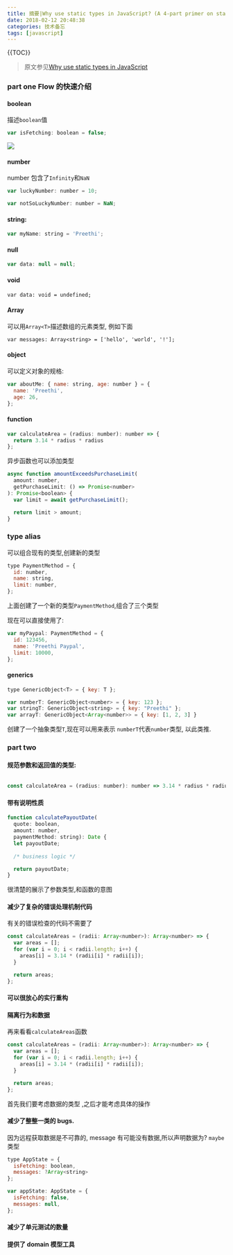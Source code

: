 ```yaml
---
title: 摘要|Why use static types in JavaScript? (A 4-part primer on static typing with Flow)
date: 2018-02-12 20:48:38
categories: 技术备忘
tags: [javascript]
---
```


{{TOC}}

>原文参见[Why use static types in JavaScript](https://medium.freecodecamp.org/why-use-static-types-in-javascript-part-1-8382da1e0adb)

### part one  Flow 的快速介绍

#### boolean
描述`boolean`值
```js
var isFetching: boolean = false;
```

![](https://ws4.sinaimg.cn/large/006tKfTcgy1fodyibtjhoj30wg0dcq37.jpg)

#### number
number 包含了`Infinity`和`NaN`
```js
var luckyNumber: number = 10;

var notSoLuckyNumber: number = NaN;
```

#### string:

```js
var myName: string = 'Preethi';
```

#### null

```js
var data: null = null;
```

#### void

```
var data: void = undefined;
```

#### Array
可以用`Array<T>`描述数组的元素类型, 例如下面
```
var messages: Array<string> = ['hello', 'world', '!'];
```

#### object
可以定义对象的规格:

```js
var aboutMe: { name: string, age: number } = {
  name: 'Preethi',
  age: 26,
};
```

#### function

```js
var calculateArea = (radius: number): number => {
  return 3.14 * radius * radius
};
```


异步函数也可以添加类型
```js
async function amountExceedsPurchaseLimit(
  amount: number,
  getPurchaseLimit: () => Promise<number>
): Promise<boolean> {
  var limit = await getPurchaseLimit();

  return limit > amount;
}
```
### type alias
可以组合现有的类型,创建新的类型
```js
type PaymentMethod = {
  id: number,
  name: string,
  limit: number,
};
```

上面创建了一个新的类型`PaymentMethod`,组合了三个类型

现在可以直接使用了:

```js
var myPaypal: PaymentMethod = {
  id: 123456,
  name: 'Preethi Paypal',
  limit: 10000,
};
```

#### generics

```js
type GenericObject<T> = { key: T };

var numberT: GenericObject<number> = { key: 123 };
var stringT: GenericObject<string> = { key: "Preethi" };
var arrayT: GenericObject<Array<number>> = { key: [1, 2, 3] }
```
创建了一个抽象类型`T`,现在可以用来表示 `numberT`代表`number`类型, 以此类推.
### part two
#### 规范参数和返回值的类型:

```js

const calculateArea = (radius: number): number => 3.14 * radius * radius;
```
#### 带有说明性质

```js
function calculatePayoutDate(
  quote: boolean,
  amount: number,
  paymentMethod: string): Date {
  let payoutDate;
    
  /* business logic */

  return payoutDate;
}
```
很清楚的展示了参数类型,和函数的意图

#### 减少了复杂的错误处理机制代码
有关的错误检查的代码不需要了
```js
const calculateAreas = (radii: Array<number>): Array<number> => {
  var areas = [];
  for (var i = 0; i < radii.length; i++) {
    areas[i] = 3.14 * (radii[i] * radii[i]);
  }

  return areas;
};
```

#### 可以很放心的实行重构

#### 隔离行为和数据

再来看看`calculateAreas`函数

```js
const calculateAreas = (radii: Array<number>): Array<number> => {
  var areas = [];
  for (var i = 0; i < radii.length; i++) {
    areas[i] = 3.14 * (radii[i] * radii[i]);
  }

  return areas;
};
```

首先我们要考虑数据的类型 ,之后才能考虑具体的操作

#### 减少了整整一类的 bugs.

因为远程获取数据是不可靠的, message 有可能没有数据,所以声明数据为?  `maybe`类型
```js
type AppState = {
  isFetching: boolean,
  messages: ?Array<string>
};

var appState: AppState = {
  isFetching: false,
  messages: null,
};
```

#### 减少了单元测试的数量

#### 提供了 domain 模型工具


